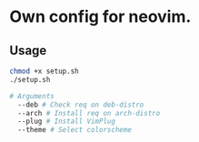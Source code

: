 # Own config for neovim.

## Usage
```bash
chmod +x setup.sh
./setup.sh

# Arguments
  --deb # Check req on deb-distro
  --arch # Install req on arch-distro
  --plug # Install VimPlug
  --theme # Select colorscheme
```
